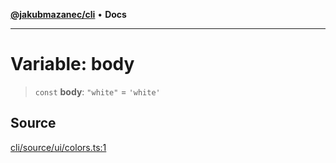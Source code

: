 [**@jakubmazanec/cli**](../../../README.md) • **Docs**

---

# Variable: body

> `const` **body**: `"white"` = `'white'`

## Source

[cli/source/ui/colors.ts:1](https://github.com/jakubmazanec/tools/blob/2f8bfe433bf76006231c1e3b5197238029672b8c/packages/cli/source/ui/colors.ts#L1)
